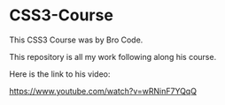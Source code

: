 # CSS3-Course

This CSS3 Course was by Bro Code.

This repository is all my work following along his course.

Here is the link to his video:

https://www.youtube.com/watch?v=wRNinF7YQqQ